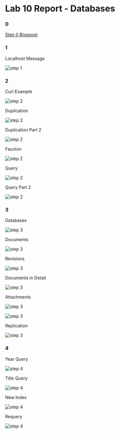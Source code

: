 # Lab 10 Report - Databases

### 0

[Step 0 Blogpost](https://github.com/jportorreal00/oss-repo-template/wiki/Open-Source-Attack)

### 1

Localhost Message

![step 1](1connect.png)

### 2

Curl Example

![step 2](2curl.png)

Duplication

![step 2](2duplicate.png)

Duplication Part 2

![step 2](2duplicate2.png)

Fauxton

![step 2](2fauxton.png)

Query

![step 2](2query.png)

Query Part 2

![step 2](2query2.png)


### 3

Databases

![step 3](3db.png)

Documents

![step 3](3documents.png)

Revisions

![step 3](3revision.png)

Documents in Detail

![step 3](3documentdetails.png)

Attachments

![step 3](3attatchment.png)

![step 3](3attatchment2.png)

Replication

![step 3](3replica.png)


### 4

Year Query

![step 4](4query.png)

Title Query

![step 4](4query2.png)

New Index

![step 4](4query3.png)

Requery

![step 4](4query4.png)
